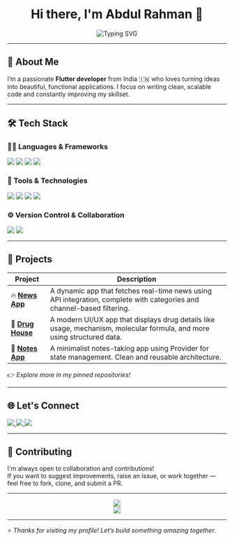 <h1 align="center">Hi there, I'm Abdul Rahman 👋</h1>

<p align="center">
  <img src="https://readme-typing-svg.herokuapp.com?font=Fira+Code&size=22&pause=1000&color=00FFBF&center=true&vCenter=true&width=435&lines=Flutter+Developer;Always+Learning+New+Tech" alt="Typing SVG" />
</p>

---

## 🚀 About Me

I’m a passionate **Flutter developer** from India 🇮🇳 who loves turning ideas into beautiful, functional applications. I focus on writing clean, scalable code and constantly improving my skillset.

---

## 🛠️ Tech Stack

### 👨‍💻 Languages & Frameworks
<p>
  <img src="https://img.shields.io/badge/Dart-0175C2?style=for-the-badge&logo=dart&logoColor=white" />
  <img src="https://img.shields.io/badge/Flutter-02569B?style=for-the-badge&logo=flutter&logoColor=white" />
  <img src="https://img.shields.io/badge/Python-3776AB?style=for-the-badge&logo=python&logoColor=white" />
  <img src="https://img.shields.io/badge/JavaScript-F7DF1E?style=for-the-badge&logo=javascript&logoColor=black" />
</p>

### 🔧 Tools & Technologies
<p>
  <img src="https://img.shields.io/badge/Firebase-ffca28?style=for-the-badge&logo=firebase&logoColor=black" />
  <img src="https://img.shields.io/badge/API Integration-4A90E2?style=for-the-badge&logo=apachenetbeanside&logoColor=white" />
  <img src="https://img.shields.io/badge/MySQL-005C84?style=for-the-badge&logo=mysql&logoColor=white" />
  <img src="https://img.shields.io/badge/MongoDB-4EA94B?style=for-the-badge&logo=mongodb&logoColor=white" />
</p>

### ⚙️ Version Control & Collaboration
<p>
  <img src="https://img.shields.io/badge/Git-F05032?style=for-the-badge&logo=git&logoColor=white" />
  <img src="https://img.shields.io/badge/GitHub-181717?style=for-the-badge&logo=github&logoColor=white" />
</p>

---

## 📱 Projects

| Project | Description |
|--------|-------------|
| 🔥 [**News App**](https://github.com/abdulrahman0842/news-app) | A dynamic app that fetches real-time news using API integration, complete with categories and channel-based filtering. |
| 💊 [**Drug House**](https://github.com/abdulrahman0842/drug-house) | A modern UI/UX app that displays drug details like usage, mechanism, molecular formula, and more using structured data. |
| 📝 [**Notes App**](https://github.com/abdulrahman0842/notes-app-using-provider) | A minimalist notes-taking app using Provider for state management. Clean and reusable architecture. |

👉 *Explore more in my pinned repositories!*

---

## 🌐 Let's Connect

<p>
  <a href="mailto:abdulrahmanmlg744@gmail.com">
    <img src="https://img.shields.io/badge/Gmail-D14836?style=for-the-badge&logo=gmail&logoColor=white" />
  </a>
  <a href="https://www.linkedin.com/in/abdulrahman0842">
    <img src="https://img.shields.io/badge/LinkedIn-0A66C2?style=for-the-badge&logo=linkedin&logoColor=white" />
  </a>
  <a href="https://twitter.com/abdulrahman0842">
    <img src="https://img.shields.io/badge/Twitter-1DA1F2?style=for-the-badge&logo=twitter&logoColor=white" />
  </a>
</p>

---

## 🤝 Contributing

I'm always open to collaboration and contributions!  
If you want to suggest improvements, raise an issue, or work together — feel free to fork, clone, and submit a PR.

---

<p align="center">
  <img src="https://github-readme-stats.vercel.app/api?username=abdulrahman0842&show_icons=true&theme=tokyonight" />
  <br/>
  <img src="https://github-readme-streak-stats.herokuapp.com?user=abdulrahman0842&theme=tokyonight" />
</p>

---

⭐ *Thanks for visiting my profile! Let’s build something amazing together.*  

